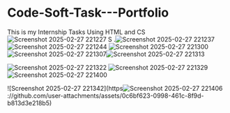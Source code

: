  # Code-Soft-Task---Portfolio
This is my Internship Tasks Using HTML and CS
![Screenshot 2025-02-27 221227](https://github.com/user-attachments/assets/1ec60687-4771-4992-b767-4a4ec8626917)
S .![Screenshot 2025-02-27 221237](https://github.com/user-attachments/assets/3fad34d4-1bd3-42a4-8d3f-178883b72656)![Screenshot 2025-02-27 221244](https://github.com/user-attachments/assets/5abd3946-449a-4391-b606-22281048aaf9)
![Screenshot 2025-02-27 221300](https://github.com/user-attachments/assets/d3bdcd13-80bf-4ef9-b12f-ca5ac2cd324d)
![Screenshot 2025-02-27 221307](https://github.com/user-attachments/assets/61ab34a3-8048-4eec-84ac-6516a1b63b1b)![Screenshot 2025-02-27 221313](https://github.com/user-attachments/assets/902fb685-6e78-41b4-b3c8-fc56507702b5)

![Screenshot 2025-02-27 221322](https://github.com/user-attachments/assets/00d45ac0-4585-464c-be11-822f65cce2f9)
![Screenshot 2025-02-27 221329](https://github.com/user-attachments/assets/4228c8ce-ccf5-4aa1-b11c-ff6891786d52)
![Screenshot 2025-02-27 221400](https://github.com/user-attachments/assets/c1aa7ebb-c4b8-46c2-ad64-6fa7599d819e)


![Screenshot 2025-02-27 221342](https![Screenshot 2025-02-27 221406](https://github.com/user-attachments/assets/853ba776-9286-4a57-9f2c-38929483abae)
://github.com/user-attachments/assets/0c6bf623-0998-461c-8f9d-b813d3e218b5)


 
